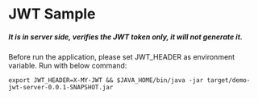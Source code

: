 # JWT Sample

##### It is in server side, verifies the JWT token only, it will not generate it.

Before run the application, please set JWT_HEADER as environment variable.
Run with below command:
```
export JWT_HEADER=X-MY-JWT && $JAVA_HOME/bin/java -jar target/demo-jwt-server-0.0.1-SNAPSHOT.jar
```
